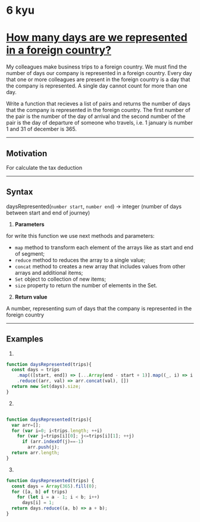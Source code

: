 # 6 kyu
# [How many days are we represented in a foreign country?](https://www.codewars.com/kata/58e93b4706db4d24ee000096)

My colleagues make business trips to a foreign country. We must find the number of days our company is represented in a foreign country. Every day that one or more colleagues are present in the foreign country is a day that the company is represented. A single day cannot count for more than one day.

Write a function that recieves a list of pairs and returns the number of days that the company is represented in the foreign country. The first number of the pair is the number of the day of arrival and the second number of the pair is the day of departure of someone who travels, i.e. 1 january is number 1 and 31 of december is 365.

____

## Motivation

For calculate the tax deduction

____

## Syntax

daysRepresented(`number start`, `number end`) -> integer (number of days between start and end of journey)

1. __Parameters__

for write this function we use next methods and parameters:
- `map` method to transform each element of the arrays like as start and end of segment;
- `reduce` method to reduces the array to a single value;
- `concat` method to creates a new array that includes values from other arrays and additional items;
- `Set` object to collection of new items;
- `size` property to return the number of elements in the Set.

2. __Return value__

A number, representing sum of days that the company is represented in the foreign country
____

## Examples

1. 
```js
function daysRepresented(trips){
  const days = trips
    .map(([start, end]) => [...Array(end - start + 1)].map((_, i) => i + start))
    .reduce((arr, val) => arr.concat(val), [])
  return new Set(days).size;
}
```
2. 
```js

function daysRepresented(trips){
  var arr=[];
  for (var i=0; i<trips.length; ++i)
    for (var j=trips[i][0]; j<=trips[i][1]; ++j)
      if (arr.indexOf(j)==-1)
        arr.push(j);
  return arr.length;
}
```
3. 
```js
function daysRepresented(trips) {
  const days = Array(365).fill(0);
  for ([a, b] of trips)
    for (let i = a - 1; i < b; i++)
      days[i] = 1;
  return days.reduce((a, b) => a + b);
}
```